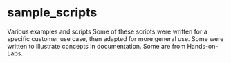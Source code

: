 # sample_scripts
Various examples and scripts
Some of these scripts were written for a specific customer use case, then adapted for more general use.  Some were written to illustrate concepts in documentation.  Some are from Hands-on-Labs.
